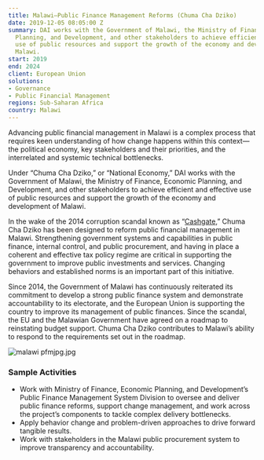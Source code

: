 ```yaml
---
title: Malawi—Public Finance Management Reforms (Chuma Cha Dziko)
date: 2019-12-05 08:05:00 Z
summary: DAI works with the Government of Malawi, the Ministry of Finance, Economic
  Planning, and Development, and other stakeholders to achieve efficient and effective
  use of public resources and support the growth of the economy and development of
  Malawi.
start: 2019
end: 2024
client: European Union
solutions:
- Governance
- Public Financial Management
regions: Sub-Saharan Africa
country: Malawi
---
```


Advancing public financial management in Malawi is a complex process that requires keen understanding of how change happens within this context—the political economy, key stakeholders and their priorities, and the interrelated and systemic technical bottlenecks. 

Under “Chuma Cha Dziko,” or “National Economy,” DAI works with the Government of Malawi, the Ministry of Finance, Economic Planning, and Development, and other stakeholders to achieve efficient and effective use of public resources and support the growth of the economy and development of Malawi.

In the wake of the 2014 corruption scandal known as “[Cashgate](https://www.economist.com/baobab/2014/02/27/the-32m-heist),” Chuma Cha Dziko has been designed to reform public financial management in Malawi. Strengthening government systems and capabilities in public finance, internal control, and public procurement, and having in place a coherent and effective tax policy regime are critical in supporting the government to improve public investments and services. Changing behaviors and established norms is an important part of this initiative.

Since 2014, the Government of Malawi has continuously reiterated its commitment to develop a strong public finance system and demonstrate accountability to its electorate, and the European Union is supporting the country to improve its management of public finances. Since the scandal, the EU and the Malawian Government have agreed on a roadmap to reinstating budget support. Chuma Cha Dziko contributes to Malawi’s ability to respond to the requirements set out in the roadmap.

![malawi pfmjpg.jpg](/uploads/malawi%20pfmjpg.jpg)

### Sample Activities

* Work with Ministry of Finance, Economic Planning, and Development’s Public Finance Management System Division to oversee and deliver public finance reforms, support change management, and work across the project’s components to tackle complex delivery bottlenecks.
* Apply behavior change and problem-driven approaches to drive forward tangible results.
* Work with stakeholders in the Malawi public procurement system to improve transparency and accountability.